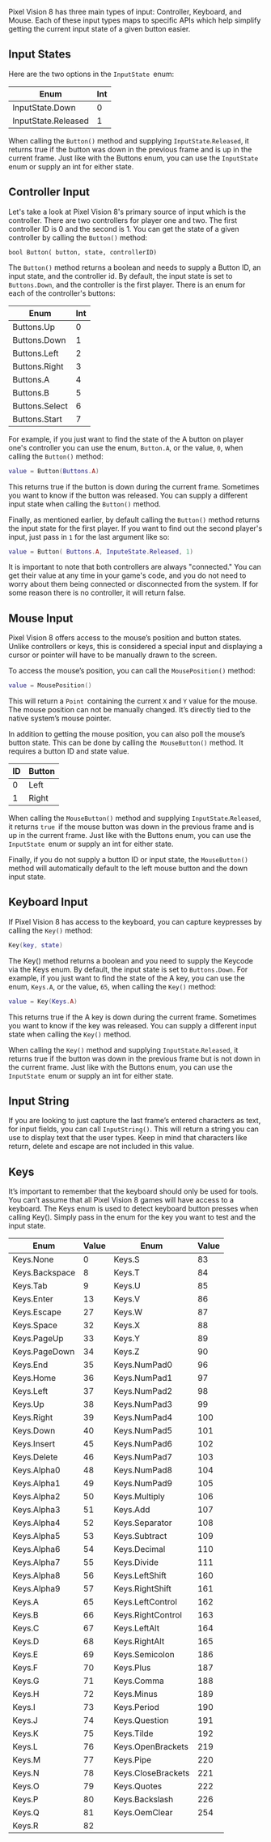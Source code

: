 Pixel Vision 8 has three main types of input: Controller, Keyboard, and Mouse. Each of these input types maps to specific APIs which help simplify getting the current input state of a given button easier. 

## Input States

Here are the two options in the `InputState `enum:

| Enum                 | Int |
|----------------------|-----|
| InputState\.Down     | 0   |
| InputState\.Released | 1   |

When calling the `Button()` method and supplying `InputState`.`Released`, it returns true if the button was down in the previous frame and is up in the current frame. Just like with the Buttons enum, you can use the `InputState `enum or supply an int for either state.

## Controller Input

Let's take a look at Pixel Vision 8's primary source of input which is the controller. There are two controllers for player one and two. The first controller ID is 0 and the second is 1. You can get the state of a given controller by calling the `Button()` method:

`bool Button( button, state, controllerID)`

The `Button()` method returns a boolean and needs to supply a Button ID, an input state, and the controller id. By default, the input state is set to `Buttons.Down`, and the controller is the first player. There is an enum for each of the controller's buttons:

| Enum            | Int |
|-----------------|-----|
| Buttons\.Up     | 0   |
| Buttons\.Down   | 1   |
| Buttons\.Left   | 2   |
| Buttons\.Right  | 3   |
| Buttons\.A      | 4   |
| Buttons\.B      | 5   |
| Buttons\.Select | 6   |
| Buttons\.Start  | 7   |

For example, if you just want to find the state of the A button on player one's controller you can use the enum, `Button.A`, or the value, `0`, when calling the `Button()` method:

```lua
value = Button(Buttons.A)
```

This returns true if the button is down during the current frame. Sometimes you want to know if the button was released. You can supply a different input state when calling the `Button()` method. 

Finally, as mentioned earlier, by default calling the `Button()` method returns the input state for the first player. If you want to find out the second player's input, just pass in `1` for the last argument like so:

```lua
value = Button( Buttons.A, InputeState.Released, 1)
```

It is important to note that both controllers are always "connected." You can get their value at any time in your game's code, and you do not need to worry about them being connected or disconnected from the system. If for some reason there is no controller, it will return false.

## Mouse Input

Pixel Vision 8 offers access to the mouse’s position and button states. Unlike controllers or keys, this is considered a special input and displaying a cursor or pointer will have to be manually drawn to the screen.

To access the mouse’s position, you can call the `MousePosition()` method:

```lua
value = MousePosition()
```

This will return a `Point `containing the current `X` and `Y` value for the mouse. The mouse position can not be manually changed. It’s directly tied to the native system’s mouse pointer.

In addition to getting the mouse position, you can also poll the mouse’s button state. This can be done by calling the` MouseButton()` method. It requires a button ID and state value.

| ID | Button |
|----|--------|
| 0  | Left   |
| 1  | Right  |


When calling the `MouseButton()` method and supplying `InputState`.`Released`, it returns `true `if the mouse button was down in the previous frame and is up in the current frame. Just like with the Buttons enum, you can use the `InputState `enum or supply an int for either state. 

Finally, if you do not supply a button ID or input state, the `MouseButton()` method will automatically default to the left mouse button and the down input state.

## Keyboard Input

If Pixel Vision 8 has access to the keyboard, you can capture keypresses by calling the `Key()` method:

```lua
Key(key, state)
```

The Key() method returns a boolean and you need to supply the Keycode via the Keys enum. By default, the input state is set to `Buttons.Down`. For example, if you just want to find the state of the A key, you can use the enum, `Keys.A`, or the value, `65`, when calling the `Key()` method:

```lua
value = Key(Keys.A)
```

This returns true if the A key is down during the current frame. Sometimes you want to know if the key was released. You can supply a different input state when calling the `Key()` method. 

When calling the `Key()` method and supplying `InputState`.`Released`, it returns true if the button was down in the previous frame but is not down in the current frame. Just like with the Buttons enum, you can use the `InputState `enum or supply an int for either state.

## Input String

If you are looking to just capture the last frame’s entered characters as text, for input fields, you can call `InputString()`.  This will return a string you can use to display text that the user types. Keep in mind that characters like return, delete and escape are not included in this value.

## Keys

It’s important to remember that the keyboard should only be used for tools. You can’t assume that all Pixel Vision 8 games will have access to a keyboard. The Keys enum is used to detect keyboard button presses when calling Key(). Simply pass in the enum for the key you want to test and the input state.

| Enum            | Value | Enum                | Value |
|-----------------|-------|---------------------|-------|
| Keys\.None      | 0     | Keys\.S             | 83    |
| Keys\.Backspace | 8     | Keys\.T             | 84    |
| Keys\.Tab       | 9     | Keys\.U             | 85    |
| Keys\.Enter     | 13    | Keys\.V             | 86    |
| Keys\.Escape    | 27    | Keys\.W             | 87    |
| Keys\.Space     | 32    | Keys\.X             | 88    |
| Keys\.PageUp    | 33    | Keys\.Y             | 89    |
| Keys\.PageDown  | 34    | Keys\.Z             | 90    |
| Keys\.End       | 35    | Keys\.NumPad0       | 96    |
| Keys\.Home      | 36    | Keys\.NumPad1       | 97    |
| Keys\.Left      | 37    | Keys\.NumPad2       | 98    |
| Keys\.Up        | 38    | Keys\.NumPad3       | 99    |
| Keys\.Right     | 39    | Keys\.NumPad4       | 100   |
| Keys\.Down      | 40    | Keys\.NumPad5       | 101   |
| Keys\.Insert    | 45    | Keys\.NumPad6       | 102   |
| Keys\.Delete    | 46    | Keys\.NumPad7       | 103   |
| Keys\.Alpha0    | 48    | Keys\.NumPad8       | 104   |
| Keys\.Alpha1    | 49    | Keys\.NumPad9       | 105   |
| Keys\.Alpha2    | 50    | Keys\.Multiply      | 106   |
| Keys\.Alpha3    | 51    | Keys\.Add           | 107   |
| Keys\.Alpha4    | 52    | Keys\.Separator     | 108   |
| Keys\.Alpha5    | 53    | Keys\.Subtract      | 109   |
| Keys\.Alpha6    | 54    | Keys\.Decimal       | 110   |
| Keys\.Alpha7    | 55    | Keys\.Divide        | 111   |
| Keys\.Alpha8    | 56    | Keys\.LeftShift     | 160   |
| Keys\.Alpha9    | 57    | Keys\.RightShift    | 161   |
| Keys\.A         | 65    | Keys\.LeftControl   | 162   |
| Keys\.B         | 66    | Keys\.RightControl  | 163   |
| Keys\.C         | 67    | Keys\.LeftAlt       | 164   |
| Keys\.D         | 68    | Keys\.RightAlt      | 165   |
| Keys\.E         | 69    | Keys\.Semicolon     | 186   |
| Keys\.F         | 70    | Keys\.Plus          | 187   |
| Keys\.G         | 71    | Keys\.Comma         | 188   |
| Keys\.H         | 72    | Keys\.Minus         | 189   |
| Keys\.I         | 73    | Keys\.Period        | 190   |
| Keys\.J         | 74    | Keys\.Question      | 191   |
| Keys\.K         | 75    | Keys\.Tilde         | 192   |
| Keys\.L         | 76    | Keys\.OpenBrackets  | 219   |
| Keys\.M         | 77    | Keys\.Pipe          | 220   |
| Keys\.N         | 78    | Keys\.CloseBrackets | 221   |
| Keys\.O         | 79    | Keys\.Quotes        | 222   |
| Keys\.P         | 80    | Keys\.Backslash     | 226   |
| Keys\.Q         | 81    | Keys\.OemClear      | 254   |
| Keys\.R         | 82    |                     |       |